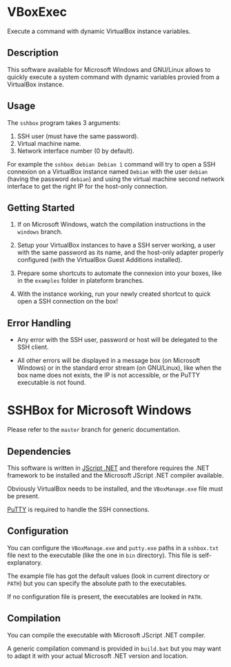 VBoxExec
========

Execute a command with dynamic VirtualBox instance variables.

Description
-----------

This software available for Microsoft Windows and GNU/Linux allows to quickly
execute a system command with dynamic variables provied from a VirtualBox instance.

Usage
-----

The `sshbox` program takes 3 arguments:

1. SSH user (must have the same password).
1. Virtual machine name.
1. Network interface number (0 by default).

For example the `sshbox debian Debian 1` command will try to open a SSH
connexion on a VirtualBox instance named `Debian` with the user `debian`
(having the password `debian`) and using the virtual machine second network
interface to get the right IP for the host-only connection.

Getting Started
---------------

1. If on Microsoft Windows, watch the compilation instructions in the
   `windows` branch.

1. Setup your VirtualBox instances to have a SSH server working, a user
   with the same password as its name, and the host-only adapter properly
   configured (with the VirtualBox Guest Additions installed).

1. Prepare some shortcuts to automate the connexion into your boxes, like
   in the `examples` folder in plateform branches.

1. With the instance working, run your newly created shortcut to quick open
   a SSH connection on the box!

Error Handling
--------------

- Any error with the SSH user, password or host will be delegated to the
  SSH client.

- All other errors will be displayed in a message box (on Microsoft Windows)
  or in the standard error stream (on GNU/Linux), like when the box name
  does not exists, the IP is not accessible, or the PuTTY executable is not
  found.


SSHBox for Microsoft Windows
============================

Please refer to the `master` branch for generic documentation.

Dependencies
------------

This software is written in [JScript .NET](http://en.wikipedia.org/wiki/JScript_.NET)
and therefore requires the .NET framework to be installed and the Microsoft
JScript .NET compiler available.

Obviously VirtualBox needs to be installed, and the `VBoxManage.exe` file must
be present.

[PuTTY](http://www.chiark.greenend.org.uk/~sgtatham/putty/) is required to
handle the SSH connections.

Configuration
-------------

You can configure the `VBoxManage.exe` and `putty.exe` paths in a `sshbox.txt`
file next to the executable (like the one in `bin` directory). This file is
self-explanatory.

The example file has got the default values (look in current directory or
`PATH`) but you can specify the absolute path to the executables.

If no configuration file is present, the executables are looked in `PATH`.

Compilation
-----------

You can compile the executable with Microsoft JScript .NET compiler.

A generic compilation command is provided in `build.bat` but you may want to
adapt it with your actual Microsoft .NET version and location.
